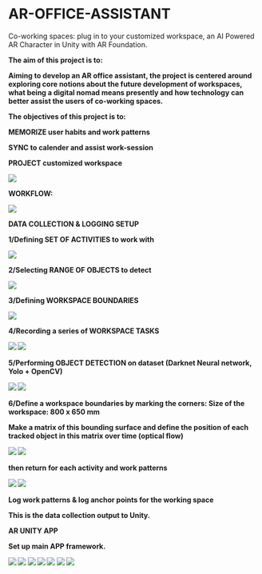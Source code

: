 # AR-OFFICE-ASSISTANT
Co-working spaces: plug in to your customized workspace,
an AI Powered AR Character in Unity with AR Foundation.

<B>The aim of this project is to:<B>

Aiming to develop an AR office assistant, the project is centered around exploring core notions about the future development of workspaces, what being a digital nomad means presently and how technology can better assist the users of co-working spaces.


<B>The objectives of this project is to:<B>

MEMORIZE user habits and work patterns

SYNC to calender and assist work-session

PROJECT customized workspace

![](images/3.png)

<B>WORKFLOW:<B>

![](images/FLOW.jpg)

<B>DATA COLLECTION & LOGGING SETUP<B>

1/Defining SET OF ACTIVITIES to work with

![](images/activities.jpg)

2/Selecting RANGE OF OBJECTS to detect

![](images/dataset.jpg)

3/Defining WORKSPACE BOUNDARIES

![](images/defining%20space.jpg)

4/Recording a series of WORKSPACE TASKS

![](images/raw1.gif) ![](images/raw4.gif)

5/Performing OBJECT DETECTION on dataset (Darknet Neural network, Yolo + OpenCV)

![](images/od1.gif) ![](images/od4.gif)

6/Define a workspace boundaries by marking the corners:
Size of the workspace: 800 x 650 mm 

Make a matrix of this bounding surface and define the position of each tracked object in this matrix over time (optical flow)

![](images/of2.gif) ![](images/of3.gif) 

then return for each activity and work patterns 

![](images/of1.gif) ![](images/5.png)

Log work patterns & log anchor points for the working space 

This is the data collection output to Unity. 


<B> AR UNITY APP <B>

Set up main APP framework.

![](images/AR.jpg)
![](images/Optical%20flow%20homography.jpg)
![](images/IBM%20cloud.jpg)
![](images/8.png)
![](images/8.gif)
![](images/unity2.gif) ![](images/unity1.gif)
